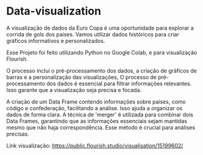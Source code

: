 # Data-visualization

A visualização de dados da Euro Copa é uma oportunidade para explorar a corrida de gols dos países. Vamos utilizar dados históricos para criar gráficos informativos e personalizados.

Esse Projeto foi feito utilizando Python no Google Colab, e para visualização Flourish.

O processo inclui o pré-processamento dos dados, a criação de gráficos de barras e a personalização das visualizações, O processo de pré-processamento dos dados é essencial para filtrar informações relevantes. Isso garante que a visualização seja precisa e focada.

A   criação de um Data Frame contendo informações sobre países, como código e confederação, facilitando a análise. Isso ajuda a organizar os dados de forma clara.
A técnica de 'merger' é utilizada para combinar dois Data Frames, garantindo que as informações essenciais sejam mantidas mesmo que não haja correspondência. Esse método é crucial para análises precisas.

Link visualização: https://public.flourish.studio/visualisation/15199602/
